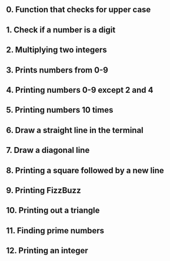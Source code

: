 ## 0. Function that checks for upper case

## 1. Check if a number is a digit

## 2. Multiplying two integers

## 3. Prints numbers from 0-9

## 4. Printing numbers 0-9 except 2 and 4

## 5. Printing numbers 10 times

## 6. Draw a straight line in the terminal

## 7. Draw a diagonal line

## 8. Printing a square followed by a new line

## 9. Printing FizzBuzz

## 10. Printing out a triangle

## 11. Finding prime numbers

## 12. Printing an integer
